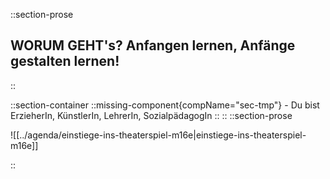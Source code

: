 ::section-prose
  
  ## **WORUM GEHT's?** Anfangen lernen, Anfänge gestalten lernen!
  
::
<!-- Missing Component: sec-tmp -->
::section-container
  ::missing-component{compName="sec-tmp"}
    - Du bist ErzieherIn, KünstlerIn, LehrerIn, SozialpädagogIn
  ::
::
::section-prose
  
  ![[../agenda/einstiege-ins-theaterspiel-m16e|einstiege-ins-theaterspiel-m16e]]
  
::
